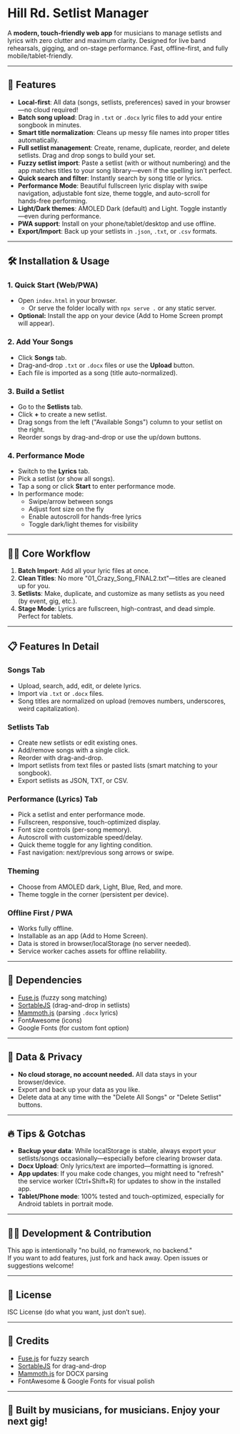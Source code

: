 # Hill Rd. Setlist Manager

A **modern, touch-friendly web app** for musicians to manage setlists and lyrics with zero clutter and maximum clarity. Designed for live band rehearsals, gigging, and on-stage performance. Fast, offline-first, and fully mobile/tablet-friendly.

---

## 🚀 Features

- **Local-first**: All data (songs, setlists, preferences) saved in your browser—no cloud required!
- **Batch song upload**: Drag in `.txt` or `.docx` lyric files to add your entire songbook in minutes.
- **Smart title normalization**: Cleans up messy file names into proper titles automatically.
- **Full setlist management**: Create, rename, duplicate, reorder, and delete setlists. Drag and drop songs to build your set.
- **Fuzzy setlist import**: Paste a setlist (with or without numbering) and the app matches titles to your song library—even if the spelling isn’t perfect.
- **Quick search and filter**: Instantly search by song title or lyrics.
- **Performance Mode**: Beautiful fullscreen lyric display with swipe navigation, adjustable font size, theme toggle, and auto-scroll for hands-free performing.
- **Light/Dark themes**: AMOLED Dark (default) and Light. Toggle instantly—even during performance.
- **PWA support**: Install on your phone/tablet/desktop and use offline.
- **Export/Import**: Back up your setlists in `.json`, `.txt`, or `.csv` formats.

---

## 🛠️ Installation & Usage

### 1. **Quick Start (Web/PWA)**
- Open `index.html` in your browser.
    - Or serve the folder locally with `npx serve .` or any static server.
- **Optional:** Install the app on your device (Add to Home Screen prompt will appear).

### 2. **Add Your Songs**
- Click **Songs** tab.
- Drag-and-drop `.txt` or `.docx` files or use the **Upload** button.
- Each file is imported as a song (title auto-normalized).

### 3. **Build a Setlist**
- Go to the **Setlists** tab.
- Click **+** to create a new setlist.
- Drag songs from the left ("Available Songs") column to your setlist on the right.
- Reorder songs by drag-and-drop or use the up/down buttons.

### 4. **Performance Mode**
- Switch to the **Lyrics** tab.
- Pick a setlist (or show all songs).
- Tap a song or click **Start** to enter performance mode.
- In performance mode:
    - Swipe/arrow between songs
    - Adjust font size on the fly
    - Enable autoscroll for hands-free lyrics
    - Toggle dark/light themes for visibility

---

## 🧑‍🎤 Core Workflow

1. **Batch Import**: Add all your lyric files at once.
2. **Clean Titles**: No more "01_Crazy_Song_FINAL2.txt"—titles are cleaned up for you.
3. **Setlists**: Make, duplicate, and customize as many setlists as you need (by event, gig, etc.).
4. **Stage Mode**: Lyrics are fullscreen, high-contrast, and dead simple. Perfect for tablets.

---

## 📋 Features In Detail

### **Songs Tab**
- Upload, search, add, edit, or delete lyrics.
- Import via `.txt` or `.docx` files.
- Song titles are normalized on upload (removes numbers, underscores, weird capitalization).

### **Setlists Tab**
- Create new setlists or edit existing ones.
- Add/remove songs with a single click.
- Reorder with drag-and-drop.
- Import setlists from text files or pasted lists (smart matching to your songbook).
- Export setlists as JSON, TXT, or CSV.

### **Performance (Lyrics) Tab**
- Pick a setlist and enter performance mode.
- Fullscreen, responsive, touch-optimized display.
- Font size controls (per-song memory).
- Autoscroll with customizable speed/delay.
- Quick theme toggle for any lighting condition.
- Fast navigation: next/previous song arrows or swipe.

### **Theming**
- Choose from AMOLED dark, Light, Blue, Red, and more.
- Theme toggle in the corner (persistent per device).

### **Offline First / PWA**
- Works fully offline.
- Installable as an app (Add to Home Screen).
- Data is stored in browser/localStorage (no server needed).
- Service worker caches assets for offline reliability.

---

## 🧩 Dependencies

- [Fuse.js](https://fusejs.io/) (fuzzy song matching)
- [SortableJS](https://sortablejs.github.io/Sortable/) (drag-and-drop in setlists)
- [Mammoth.js](https://github.com/mwilliamson/mammoth.js) (parsing `.docx` lyrics)
- FontAwesome (icons)
- Google Fonts (for custom font option)

---

## 💾 Data & Privacy

- **No cloud storage, no account needed.** All data stays in your browser/device.
- Export and back up your data as you like.
- Delete data at any time with the "Delete All Songs" or "Delete Setlist" buttons.

---

## 🔥 Tips & Gotchas

- **Backup your data**: While localStorage is stable, always export your setlists/songs occasionally—especially before clearing browser data.
- **Docx Upload**: Only lyrics/text are imported—formatting is ignored.
- **App updates**: If you make code changes, you might need to "refresh" the service worker (Ctrl+Shift+R) for updates to show in the installed app.
- **Tablet/Phone mode**: 100% tested and touch-optimized, especially for Android tablets in portrait mode.

---

## 🧑‍💻 Development & Contribution

This app is intentionally "no build, no framework, no backend."  
If you want to add features, just fork and hack away. Open issues or suggestions welcome!

---

## 📜 License

ISC License (do what you want, just don’t sue).

---

## 🙏 Credits

- [Fuse.js](https://fusejs.io/) for fuzzy search
- [SortableJS](https://sortablejs.github.io/Sortable/) for drag-and-drop
- [Mammoth.js](https://github.com/mwilliamson/mammoth.js) for DOCX parsing
- FontAwesome & Google Fonts for visual polish

---

## 🎸 Built by musicians, for musicians. Enjoy your next gig!



